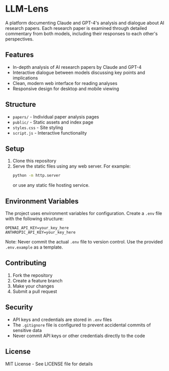 # LLM-Lens

A platform documenting Claude and GPT-4's analysis and dialogue about AI research papers. Each research paper is examined through detailed commentary from both models, including their responses to each other's perspectives.

## Features
- In-depth analysis of AI research papers by Claude and GPT-4
- Interactive dialogue between models discussing key points and implications
- Clean, modern web interface for reading analyses
- Responsive design for desktop and mobile viewing

## Structure
- `papers/` - Individual paper analysis pages
- `public/` - Static assets and index page
- `styles.css` - Site styling
- `script.js` - Interactive functionality

## Setup
1. Clone this repository
2. Serve the static files using any web server. For example:
   ```bash
   python -m http.server
   ```
   or use any static file hosting service.

## Environment Variables
The project uses environment variables for configuration. Create a `.env` file with the following structure:
```
OPENAI_API_KEY=your_key_here
ANTHROPIC_API_KEY=your_key_here
```
Note: Never commit the actual `.env` file to version control. Use the provided `.env.example` as a template.

## Contributing
1. Fork the repository
2. Create a feature branch
3. Make your changes
4. Submit a pull request

## Security
- API keys and credentials are stored in `.env` files
- The `.gitignore` file is configured to prevent accidental commits of sensitive data
- Never commit API keys or other credentials directly to the code

## License
MIT License - See LICENSE file for details 
